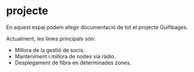 # projecte

En aquest espai podem afegir documentació de tot el projecte Guifibages.

Actualment, les línies principals són:

- Millora de la gestió de socis.
- Manteniment i millora de nodes via ràdio.
- Desplegament de fibra en determinades zones.

